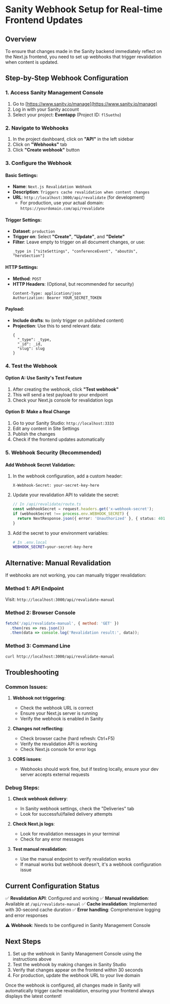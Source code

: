 # Sanity Webhook Setup for Real-time Frontend Updates

## Overview
To ensure that changes made in the Sanity backend immediately reflect on the Next.js frontend, you need to set up webhooks that trigger revalidation when content is updated.

## Step-by-Step Webhook Configuration

### 1. Access Sanity Management Console
1. Go to [https://www.sanity.io/manage](https://www.sanity.io/manage)
2. Log in with your Sanity account
3. Select your project: **Eventapp** (Project ID: `fl5uetho`)

### 2. Navigate to Webhooks
1. In the project dashboard, click on **"API"** in the left sidebar
2. Click on **"Webhooks"** tab
3. Click **"Create webhook"** button

### 3. Configure the Webhook

#### Basic Settings:
- **Name**: `Next.js Revalidation Webhook`
- **Description**: `Triggers cache revalidation when content changes`
- **URL**: `http://localhost:3000/api/revalidate` (for development)
  - For production, use your actual domain: `https://yourdomain.com/api/revalidate`

#### Trigger Settings:
- **Dataset**: `production`
- **Trigger on**: Select **"Create"**, **"Update"**, and **"Delete"**
- **Filter**: Leave empty to trigger on all document changes, or use:
  ```groq
  _type in ["siteSettings", "conferenceEvent", "aboutUs", "heroSection"]
  ```

#### HTTP Settings:
- **Method**: `POST`
- **HTTP Headers**: (Optional, but recommended for security)
  ```
  Content-Type: application/json
  Authorization: Bearer YOUR_SECRET_TOKEN
  ```

#### Payload:
- **Include drafts**: `No` (only trigger on published content)
- **Projection**: Use this to send relevant data:
  ```groq
  {
    "_type": _type,
    "_id": _id,
    "slug": slug
  }
  ```

### 4. Test the Webhook

#### Option A: Use Sanity's Test Feature
1. After creating the webhook, click **"Test webhook"**
2. This will send a test payload to your endpoint
3. Check your Next.js console for revalidation logs

#### Option B: Make a Real Change
1. Go to your Sanity Studio: `http://localhost:3333`
2. Edit any content in Site Settings
3. Publish the changes
4. Check if the frontend updates automatically

### 5. Webhook Security (Recommended)

#### Add Webhook Secret Validation:
1. In the webhook configuration, add a custom header:
   ```
   X-Webhook-Secret: your-secret-key-here
   ```

2. Update your revalidation API to validate the secret:
   ```typescript
   // In /api/revalidate/route.ts
   const webhookSecret = request.headers.get('x-webhook-secret');
   if (webhookSecret !== process.env.WEBHOOK_SECRET) {
     return NextResponse.json({ error: 'Unauthorized' }, { status: 401 });
   }
   ```

3. Add the secret to your environment variables:
   ```bash
   # In .env.local
   WEBHOOK_SECRET=your-secret-key-here
   ```

## Alternative: Manual Revalidation

If webhooks are not working, you can manually trigger revalidation:

### Method 1: API Endpoint
Visit: `http://localhost:3000/api/revalidate-manual`

### Method 2: Browser Console
```javascript
fetch('/api/revalidate-manual', { method: 'GET' })
  .then(res => res.json())
  .then(data => console.log('Revalidation result:', data));
```

### Method 3: Command Line
```bash
curl http://localhost:3000/api/revalidate-manual
```

## Troubleshooting

### Common Issues:

1. **Webhook not triggering**:
   - Check the webhook URL is correct
   - Ensure your Next.js server is running
   - Verify the webhook is enabled in Sanity

2. **Changes not reflecting**:
   - Check browser cache (hard refresh: Ctrl+F5)
   - Verify the revalidation API is working
   - Check Next.js console for error logs

3. **CORS issues**:
   - Webhooks should work fine, but if testing locally, ensure your dev server accepts external requests

### Debug Steps:

1. **Check webhook delivery**:
   - In Sanity webhook settings, check the "Deliveries" tab
   - Look for successful/failed delivery attempts

2. **Check Next.js logs**:
   - Look for revalidation messages in your terminal
   - Check for any error messages

3. **Test manual revalidation**:
   - Use the manual endpoint to verify revalidation works
   - If manual works but webhook doesn't, it's a webhook configuration issue

## Current Configuration Status

✅ **Revalidation API**: Configured and working
✅ **Manual revalidation**: Available at `/api/revalidate-manual`
✅ **Cache invalidation**: Implemented with 30-second cache duration
✅ **Error handling**: Comprehensive logging and error responses

⚠️ **Webhook**: Needs to be configured in Sanity Management Console

## Next Steps

1. Set up the webhook in Sanity Management Console using the instructions above
2. Test the webhook by making changes in Sanity Studio
3. Verify that changes appear on the frontend within 30 seconds
4. For production, update the webhook URL to your live domain

Once the webhook is configured, all changes made in Sanity will automatically trigger cache revalidation, ensuring your frontend always displays the latest content!
